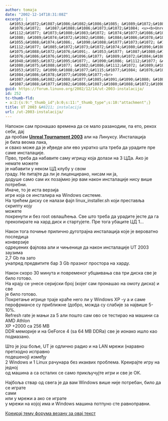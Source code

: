 ```yaml
---
author: tomaja
date: "2002-12-14T18:31:08Z"
excerpt: |
  &#1053;&#1072;&#1087;&#1086;&#1082;&#1086;&#1085; &#1089;&#1072;&#1084; &#1087;&#1088;&#1086;&#1085;&#1072;&#1096;&#1072;&#1086; &#1074;&#1088;&#1077;&#1084;&#1077;&#1085;&#1072; &#1076;&#1072; &#1089;&#1077; &#1084;&#1072;&#1083;&#1086; &#1088;&#1072;&#1079;&#1072;&#1085;&#1086;&#1076;&#1080;&#1084;, &#1087;&#1072; &#1077;&#1090;&#1086;, &#1088;&#1077;&#1082;&#1086;&#1093; &#1089;&#1077;&#1073;&#1080;, &#1076;&#1072;&#1112;<br>
  &#1076;&#1072;  &#1087;&#1088;&#1086;&#1073;&#1072;&#1084; <u><b>Unreal Tournament 2003</b></u> &#1072;&#1083;&#1080; &#1085;&#1072; &#1051;&#1080;&#1085;&#1091;&#1082;&#1089;&#1091;. &#1048;&#1085;&#1089;&#1090;&#1072;&#1083;&#1072;&#1094;&#1080;&#1112;&#1072;
  &#1112;&#1077; &#1073;&#1080;&#1083;&#1072; &#1074;&#1077;&#1086;&#1084;&#1072; &#1083;&#1072;&#1082;&#1072;,<br>
  &#1080; &#1089;&#1074;&#1072;&#1082;&#1086; &#1084;&#1086;&#1078;&#1077; &#1076;&#1072; &#1112;&#1077; &#1080;&#1106;&#1074;&#1077;&#1076;&#1077; &#1072;&#1083;&#1080; &#1077;&#1074;&#1086; &#1091;&#1082;&#1088;&#1072;&#1090;&#1082;&#1086; &#1096;&#1090;&#1072; &#1090;&#1088;&#1077;&#1073;&#1072; &#1076;&#1072; &#1091;&#1088;&#1072;&#1076;&#1080;&#1090;&#1077; &#1087;&#1088;&#1077; &#1089;&#1072;&#1084;&#1077; &#1080;&#1085;&#1089;&#1090;&#1072;&#1083;&#1072;&#1094;&#1080;&#1112;&#1077;.<br>
  &#1055;&#1088;&#1074;&#1086;, &#1090;&#1088;&#1077;&#1073;&#1072; &#1076;&#1072; &#1085;&#1072;&#1073;&#1072;&#1074;&#1080;&#1090;&#1077; &#1089;&#1072;&#1084;&#1091; &#1080;&#1075;&#1088;&#1080;&#1094;&#1091; &#1082;&#1086;&#1112;&#1072; &#1076;&#1086;&#1083;&#1072;&#1079;&#1080; &#1085;&#1072; 3 &#1062;&#1044;&#1072;. &#1040;&#1082;&#1086; &#1112;&#1077; &#1085;&#1077;&#1084;&#1072;&#1090;&#1077; &#1084;&#1086;&#1078;&#1077;&#1090;&#1077;
  &#1112;&#1077; &#1085;&#1072;&#1073;&#1072;&#1074;&#1080;&#1090;&#1080; &#1091; &#1085;&#1077;&#1082;&#1086;&#1084; &#1062;&#1044; &#1082;&#1083;&#1091;&#1073;&#1091; &#1091; &#1089;&#1074;&#1086;&#1084;
  &#1075;&#1088;&#1072;&#1076;&#1091;. &#1053;&#1077; &#1087;&#1080;&#1090;&#1072;&#1112;&#1090;&#1077; &#1076;&#1072; &#1083;&#1080; &#1112;&#1077; &#1083;&#1080;&#1094;&#1077;&#1085;&#1094;&#1080;&#1088;&#1072;&#1085;&#1086;, &#1085;&#1080;&#1089;&#1072;&#1084; &#1085;&#1080; &#1112;&#1072;,<br>
  &#1076;&#1086;&#1076;&#1091;&#1096;&#1077; &#1089;&#1072;&#1084;&#1086; &#1089;&#1072;&#1084; &#1080;&#1093; &#1087;&#1086;&#1079;&#1072;&#1112;&#1084;&#1080;&#1086; &#1112;&#1077;&#1088; &#1074;&#1072;&#1084; &#1085;&#1072;&#1082;&#1086;&#1085; &#1080;&#1085;&#1089;&#1090;&#1072;&#1083;&#1072;&#1094;&#1080;&#1112;&#1077; &#1085;&#1080;&#1089;&#1091; &#1074;&#1080;&#1096;&#1077; &#1087;&#1086;&#1090;&#1088;&#1077;&#1073;&#1085;&#1080;.
  &#1048;&#1085;&#1072;&#1095;&#1077;, &#1090;&#1086; &#1112;&#1077; &#1080;&#1089;&#1090;&#1072; &#1074;&#1077;&#1088;&#1079;&#1080;&#1112;&#1072;<br>
  &#1080;&#1075;&#1088;&#1077; &#1082;&#1086;&#1112;&#1072; &#1089;&#1077; &#1080;&#1085;&#1089;&#1090;&#1072;&#1083;&#1080;&#1088;&#1072; &#1085;&#1072; Windows &#1089;&#1080;&#1089;&#1090;&#1077;&#1084;&#1077;.<br>
  &#1053;&#1072; &#1090;&#1088;&#1077;&#1115;&#1077;&#1084; &#1076;&#1080;&#1089;&#1082;&#1091; &#1089;&#1077; &#1085;&#1072;&#1083;&#1072;&#1079;&#1080; &#1092;&#1072;&#1112;&#1083; linux_installer.sh &#1082;&#1086;&#1112;&#1080; &#1087;&#1088;&#1077;&#1089;&#1090;&#1072;&#1074;&#1113;&#1072; &#1089;&#1082;&#1088;&#1080;&#1087;&#1090;&#1091; &#1082;&#1086;&#1112;&#1091;
  &#1084;&#1086;&#1078;&#1077;&#1090;&#1077;<br>
  &#1087;&#1086;&#1082;&#1088;&#1077;&#1085;&#1091;&#1090;&#1080; &#1080; &#1073;&#1077;&#1079; root &#1086;&#1074;&#1083;&#1072;&#1096;&#1115;&#1077;&#1114;&#1072;. &#1057;&#1074;&#1077; &#1096;&#1090;&#1086; &#1090;&#1088;&#1077;&#1073;&#1072; &#1076;&#1072; &#1091;&#1088;&#1072;&#1076;&#1080;&#1090;&#1077; &#1112;&#1077;&#1089;&#1090;&#1077; &#1076;&#1072; &#1075;&#1072;<br>
  &#1087;&#1088;&#1077;&#1082;&#1086;&#1087;&#1080;&#1088;&#1072;&#1090;&#1077; &#1085;&#1072; &#1093;&#1072;&#1088;&#1076; &#1076;&#1080;&#1089;&#1082; &#1080; &#1089;&#1090;&#1072;&#1088;&#1090;&#1091;&#1112;&#1077;&#1090;&#1077;. &#1055;&#1088;&#1077; &#1090;&#1086;&#1075;&#1072; &#1091;&#1073;&#1072;&#1094;&#1080;&#1090;&#1077; &#1062;&#1044; 1...
guid: https://forum.linuxo.org/2002/12/14/ut-2003-instalacija/
id: 252
tc-thumb-fld:
- a:2:{s:9:"_thumb_id";b:0;s:11:"_thumb_type";s:10:"attachment";}
title: UT 2003 &#8211; instalacija
url: /ut-2003-instalacija/
---
```

&#1053;&#1072;&#1087;&#1086;&#1082;&#1086;&#1085; &#1089;&#1072;&#1084; &#1087;&#1088;&#1086;&#1085;&#1072;&#1096;&#1072;&#1086; &#1074;&#1088;&#1077;&#1084;&#1077;&#1085;&#1072; &#1076;&#1072; &#1089;&#1077; &#1084;&#1072;&#1083;&#1086; &#1088;&#1072;&#1079;&#1072;&#1085;&#1086;&#1076;&#1080;&#1084;, &#1087;&#1072; &#1077;&#1090;&#1086;, &#1088;&#1077;&#1082;&#1086;&#1093; &#1089;&#1077;&#1073;&#1080;, &#1076;&#1072;&#1112;  
&#1076;&#1072; &#1087;&#1088;&#1086;&#1073;&#1072;&#1084; <u><b>Unreal Tournament 2003</b></u> &#1072;&#1083;&#1080; &#1085;&#1072; &#1051;&#1080;&#1085;&#1091;&#1082;&#1089;&#1091;. &#1048;&#1085;&#1089;&#1090;&#1072;&#1083;&#1072;&#1094;&#1080;&#1112;&#1072;  
&#1112;&#1077; &#1073;&#1080;&#1083;&#1072; &#1074;&#1077;&#1086;&#1084;&#1072; &#1083;&#1072;&#1082;&#1072;,  
&#1080; &#1089;&#1074;&#1072;&#1082;&#1086; &#1084;&#1086;&#1078;&#1077; &#1076;&#1072; &#1112;&#1077; &#1080;&#1106;&#1074;&#1077;&#1076;&#1077; &#1072;&#1083;&#1080; &#1077;&#1074;&#1086; &#1091;&#1082;&#1088;&#1072;&#1090;&#1082;&#1086; &#1096;&#1090;&#1072; &#1090;&#1088;&#1077;&#1073;&#1072; &#1076;&#1072; &#1091;&#1088;&#1072;&#1076;&#1080;&#1090;&#1077; &#1087;&#1088;&#1077; &#1089;&#1072;&#1084;&#1077; &#1080;&#1085;&#1089;&#1090;&#1072;&#1083;&#1072;&#1094;&#1080;&#1112;&#1077;.  
&#1055;&#1088;&#1074;&#1086;, &#1090;&#1088;&#1077;&#1073;&#1072; &#1076;&#1072; &#1085;&#1072;&#1073;&#1072;&#1074;&#1080;&#1090;&#1077; &#1089;&#1072;&#1084;&#1091; &#1080;&#1075;&#1088;&#1080;&#1094;&#1091; &#1082;&#1086;&#1112;&#1072; &#1076;&#1086;&#1083;&#1072;&#1079;&#1080; &#1085;&#1072; 3 &#1062;&#1044;&#1072;. &#1040;&#1082;&#1086; &#1112;&#1077; &#1085;&#1077;&#1084;&#1072;&#1090;&#1077; &#1084;&#1086;&#1078;&#1077;&#1090;&#1077;  
&#1112;&#1077; &#1085;&#1072;&#1073;&#1072;&#1074;&#1080;&#1090;&#1080; &#1091; &#1085;&#1077;&#1082;&#1086;&#1084; &#1062;&#1044; &#1082;&#1083;&#1091;&#1073;&#1091; &#1091; &#1089;&#1074;&#1086;&#1084;  
&#1075;&#1088;&#1072;&#1076;&#1091;. &#1053;&#1077; &#1087;&#1080;&#1090;&#1072;&#1112;&#1090;&#1077; &#1076;&#1072; &#1083;&#1080; &#1112;&#1077; &#1083;&#1080;&#1094;&#1077;&#1085;&#1094;&#1080;&#1088;&#1072;&#1085;&#1086;, &#1085;&#1080;&#1089;&#1072;&#1084; &#1085;&#1080; &#1112;&#1072;,  
&#1076;&#1086;&#1076;&#1091;&#1096;&#1077; &#1089;&#1072;&#1084;&#1086; &#1089;&#1072;&#1084; &#1080;&#1093; &#1087;&#1086;&#1079;&#1072;&#1112;&#1084;&#1080;&#1086; &#1112;&#1077;&#1088; &#1074;&#1072;&#1084; &#1085;&#1072;&#1082;&#1086;&#1085; &#1080;&#1085;&#1089;&#1090;&#1072;&#1083;&#1072;&#1094;&#1080;&#1112;&#1077; &#1085;&#1080;&#1089;&#1091; &#1074;&#1080;&#1096;&#1077; &#1087;&#1086;&#1090;&#1088;&#1077;&#1073;&#1085;&#1080;.  
&#1048;&#1085;&#1072;&#1095;&#1077;, &#1090;&#1086; &#1112;&#1077; &#1080;&#1089;&#1090;&#1072; &#1074;&#1077;&#1088;&#1079;&#1080;&#1112;&#1072;  
&#1080;&#1075;&#1088;&#1077; &#1082;&#1086;&#1112;&#1072; &#1089;&#1077; &#1080;&#1085;&#1089;&#1090;&#1072;&#1083;&#1080;&#1088;&#1072; &#1085;&#1072; Windows &#1089;&#1080;&#1089;&#1090;&#1077;&#1084;&#1077;.  
&#1053;&#1072; &#1090;&#1088;&#1077;&#1115;&#1077;&#1084; &#1076;&#1080;&#1089;&#1082;&#1091; &#1089;&#1077; &#1085;&#1072;&#1083;&#1072;&#1079;&#1080; &#1092;&#1072;&#1112;&#1083; linux_installer.sh &#1082;&#1086;&#1112;&#1080; &#1087;&#1088;&#1077;&#1089;&#1090;&#1072;&#1074;&#1113;&#1072; &#1089;&#1082;&#1088;&#1080;&#1087;&#1090;&#1091; &#1082;&#1086;&#1112;&#1091;  
&#1084;&#1086;&#1078;&#1077;&#1090;&#1077;  
&#1087;&#1086;&#1082;&#1088;&#1077;&#1085;&#1091;&#1090;&#1080; &#1080; &#1073;&#1077;&#1079; root &#1086;&#1074;&#1083;&#1072;&#1096;&#1115;&#1077;&#1114;&#1072;. &#1057;&#1074;&#1077; &#1096;&#1090;&#1086; &#1090;&#1088;&#1077;&#1073;&#1072; &#1076;&#1072; &#1091;&#1088;&#1072;&#1076;&#1080;&#1090;&#1077; &#1112;&#1077;&#1089;&#1090;&#1077; &#1076;&#1072; &#1075;&#1072;  
&#1087;&#1088;&#1077;&#1082;&#1086;&#1087;&#1080;&#1088;&#1072;&#1090;&#1077; &#1085;&#1072; &#1093;&#1072;&#1088;&#1076; &#1076;&#1080;&#1089;&#1082; &#1080; &#1089;&#1090;&#1072;&#1088;&#1090;&#1091;&#1112;&#1077;&#1090;&#1077;. &#1055;&#1088;&#1077; &#1090;&#1086;&#1075;&#1072; &#1091;&#1073;&#1072;&#1094;&#1080;&#1090;&#1077; &#1062;&#1044; 1&#8230;<!--break-->

  
&#1053;&#1072;&#1082;&#1086;&#1085; &#1090;&#1086;&#1075;&#1072; &#1087;&#1086;&#1095;&#1080;&#1114;&#1077; &#1087;&#1088;&#1080;&#1083;&#1080;&#1095;&#1085;&#1086; &#1076;&#1091;&#1075;&#1086;&#1090;&#1088;&#1072;&#1112;&#1085;&#1072; &#1080;&#1085;&#1089;&#1090;&#1072;&#1083;&#1072;&#1094;&#1080;&#1112;&#1072; &#1082;&#1086;&#1112;&#1077; &#1112;&#1077; &#1074;&#1077;&#1088;&#1086;&#1074;&#1072;&#1090;&#1085;&#1086; &#1087;&#1086;&#1089;&#1083;&#1077;&#1076;&#1080;&#1094;&#1072;  
&#1082;&#1086;&#1085;&#1074;&#1077;&#1088;&#1079;&#1080;&#1112;&#1077;  
&#1086;&#1076;&#1088;&#1077;&#1119;&#1077;&#1085;&#1080;&#1093; &#1092;&#1072;&#1112;&#1083;&#1086;&#1074;&#1072; &#1072;&#1083;&#1080; &#1080; &#1095;&#1080;&#1114;&#1077;&#1085;&#1080;&#1094;&#1077; &#1076;&#1072; &#1085;&#1072;&#1082;&#1086;&#1085; &#1080;&#1085;&#1089;&#1090;&#1072;&#1083;&#1072;&#1094;&#1080;&#1112;&#1077; UT 2003 &#1079;&#1072;&#1091;&#1079;&#1080;&#1084;&#1072;  
2,7 Gb &#1087;&#1072; &#1079;&#1072;&#1090;&#1086;  
&#1091;&#1085;&#1072;&#1087;&#1088;&#1077;&#1076; &#1087;&#1088;&#1077;&#1076;&#1074;&#1080;&#1090;&#1080;&#1090;&#1077; &#1073;&#1072;&#1088; 3 Gb &#1087;&#1088;&#1072;&#1079;&#1085;&#1086;&#1075; &#1087;&#1088;&#1086;&#1089;&#1090;&#1086;&#1088;&#1072; &#1085;&#1072; &#1093;&#1072;&#1088;&#1076;&#1091;.

&#1053;&#1072;&#1082;&#1086;&#1085; &#1089;&#1082;&#1086;&#1088;&#1086; 30 &#1084;&#1080;&#1085;&#1091;&#1090;&#1072; &#1080; &#1087;&#1086;&#1074;&#1088;&#1077;&#1084;&#1077;&#1085;&#1086;&#1075; &#1091;&#1073;&#1094;&#1072;&#1080;&#1074;&#1072;&#1114;&#1072; &#1089;&#1074;&#1072; &#1090;&#1088;&#1080; &#1076;&#1080;&#1089;&#1082;&#1072; &#1089;&#1074;&#1077; &#1112;&#1077; &#1073;&#1080;&#1083;&#1086; &#1075;&#1086;&#1090;&#1086;&#1074;&#1086;.  
&#1053;&#1072; &#1082;&#1088;&#1072;&#1112;&#1091; &#1089;&#1077; &#1091;&#1085;&#1077;&#1089;&#1077; &#1089;&#1077;&#1088;&#1080;&#1112;&#1089;&#1082;&#1080; &#1073;&#1088;&#1086;&#1112; (&#1082;&#1086;&#1112;&#1077;&#1075; &#1089;&#1072;&#1084; &#1087;&#1088;&#1086;&#1085;&#1072;&#1096;&#1072;&#1086; &#1085;&#1072; &#1086;&#1084;&#1086;&#1090;&#1091; &#1076;&#1080;&#1089;&#1082;&#1072;) &#1080; &#1089;&#1074;&#1077;  
&#1112;&#1077; &#1073;&#1080;&#1083;&#1086; &#1075;&#1086;&#1090;&#1086;&#1074;&#1086;.  
&#1055;&#1086;&#1082;&#1088;&#1077;&#1090;&#1072;&#1114;&#1077; &#1080;&#1075;&#1088;&#1080;&#1094;&#1077; &#1090;&#1088;&#1072;&#1112;&#1077; &#1082;&#1088;&#1072;&#1115;&#1077; &#1085;&#1077;&#1075;&#1086; &#1083;&#1080; &#1091; Windows XP -&#1091; &#1072; &#1080; &#1089;&#1072;&#1084;&#1077;  
&#1087;&#1077;&#1088;&#1086;&#1092;&#1088;&#1084;&#1072;&#1085;&#1089;&#1077; &#1089;&#1091; &#1087;&#1088;&#1080;&#1073;&#1083;&#1080;&#1078;&#1085;&#1077; (&#1076;&#1086;&#1073;&#1088;&#1086;, &#1084;&#1086;&#1078;&#1076;&#1072; &#1089;&#1091; &#1089;&#1083;&#1072;&#1073;&#1080;&#1112;&#1077; &#1079;&#1072; &#1085;&#1072;&#1112;&#1074;&#1080;&#1096;&#1077; 5-10%.  
Refresh rate &#1112;&#1077; &#1084;&#1072;&#1114;&#1080; za 5 &#1072;&#1083;&#1080; &#1087;&#1086;&#1096;&#1090;&#1086; &#1089;&#1072;&#1084; &#1086;&#1074;&#1086; &#1089;&#1077; &#1090;&#1077;&#1089;&#1090;&#1080;&#1088;&#1072;&#1086; &#1085;&#1072; &#1084;&#1072;&#1096;&#1080;&#1085;&#1080; &#1089;&#1072; AMD Athlon  
XP +2000 &#1089;&#1072; 256 MB  
DDR &#1084;&#1077;&#1084;&#1086;&#1088;&#1080;&#1112;&#1077; &#1080; &#1085;&#1072; GeForce 4 (sa 64 MB DDRa) &#1089;&#1074;&#1077; &#1112;&#1077; &#1080;&#1086;&#1085;&#1072;&#1082;&#1086; &#1080;&#1096;&#1083;&#1086; &#1082;&#1072;&#1086; &#1087;&#1086;&#1076;&#1084;&#1072;&#1079;&#1072;&#1085;&#1086;.

&#1064;&#1090;&#1086; &#1112;&#1077; &#1112;&#1086;&#1096; &#1073;&#1086;&#1113;&#1077;, UT &#1112;&#1077; &#1086;&#1076;&#1083;&#1080;&#1095;&#1085;&#1086; &#1088;&#1072;&#1076;&#1080;&#1086; &#1080; &#1085;&#1072; LAN &#1084;&#1088;&#1077;&#1078;&#1080; (&#1085;&#1072;&#1088;&#1072;&#1074;&#1085;&#1086; &#1087;&#1088;&#1077;&#1090;&#1093;&#1086;&#1076;&#1085;&#1086; &#1080;&#1089;&#1087;&#1088;&#1072;&#1074;&#1085;&#1086;  
&#1087;&#1086;&#1076;&#1077;&#1096;&#1077;&#1085;&#1086;&#1112;) &#1080;&#1079;&#1084;&#1077;&#1106;&#1091;  
2 Windows &#1080; 1 Linux &#1088;&#1072;&#1095;&#1091;&#1085;&#1072;&#1088;&#1072; &#1073;&#1077;&#1079; &#1080;&#1082;&#1072;&#1082;&#1074;&#1080;&#1093; &#1087;&#1088;&#1086;&#1073;&#1083;&#1077;&#1084;&#1072;. &#1050;&#1088;&#1077;&#1080;&#1088;&#1072;&#1112;&#1090;&#1077; &#1080;&#1075;&#1088;&#1091; &#1085;&#1072; &#1112;&#1077;&#1076;&#1085;&#1086;&#1112;  
&#1086;&#1076; &#1084;&#1072;&#1096;&#1080;&#1085;&#1072; &#1072; &#1089;&#1072; &#1086;&#1089;&#1090;&#1072;&#1083;&#1080;&#1093; &#1089;&#1077; &#1089;&#1072;&#1084;&#1086; &#1087;&#1088;&#1080;&#1082;&#1113;&#1091;&#1095;&#1091;&#1112;&#1090;&#1077; &#1080;&#1075;&#1088;&#1080; &#1080; &#1089;&#1074;&#1077; &#1112;&#1077; &#1054;&#1050;.

&#1053;&#1072;&#1112;&#1073;&#1086;&#1113;&#1072; &#1089;&#1090;&#1074;&#1072;&#1088; &#1086;&#1076; &#1089;&#1074;&#1077;&#1075;&#1072; &#1112;&#1077; &#1076;&#1072; &#1074;&#1072;&#1084; Windows &#1074;&#1080;&#1096;&#1077; &#1085;&#1080;&#1112;&#1077; &#1087;&#1086;&#1090;&#1088;&#1077;&#1073;&#1072;&#1085;, &#1073;&#1080;&#1083;&#1086; &#1076;&#1072; &#1089;&#1077; &#1080;&#1075;&#1088;&#1072;&#1090;&#1077;  
&#1089;&#1072;&#1084;&#1080;  
&#1080;&#1083;&#1080; &#1091; &#1084;&#1088;&#1077;&#1078;&#1080; &#1072; &#1072;&#1082;&#1086; &#1089;&#1077; &#1080;&#1075;&#1088;&#1072;&#1090;&#1077;  
&#1091; &#1084;&#1088;&#1077;&#1078;&#1080; &#1085;&#1072; &#1082;&#1086;&#1112;&#1086;&#1112; &#1080;&#1084;&#1072; &#1080; Windows &#1084;&#1072;&#1096;&#1080;&#1085;&#1072; &#1087;&#1086;&#1090;&#1087;&#1091;&#1085;&#1086; &#1089;&#1090;&#1077; &#1088;&#1072;&#1074;&#1085;&#1086;&#1087;&#1088;&#1072;&#1074;&#1085;&#1080;.

[Креирај тему форума везану за овај текст](https://linuxo.org/nova-tema-na-forumu/?se_pid=252)